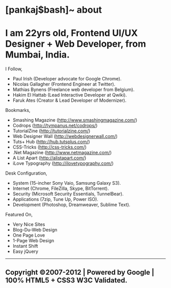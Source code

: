 
[pankaj$bash]~ about
============================================================================
I am 22yrs old, Frontend UI/UX Designer + Web Developer, from Mumbai, India.
============================================================================

I Follow,
- Paul Irish (Developer advocate for Google Chrome).
- Nicolas Gallagher (Frontend Engineer at Twitter).
- Mathias Bynens (Freelance web developer from Belgium).
- Hakim El Hattab (Lead Interactive Developer at Qwiki).
- Faruk Ates (Creator & Lead Developer of Modernizer).

Bookmarks,
- Smashing Magazine (http://www.smashingmagazine.com/)
- Codrops           (http://tympanus.net/codrops/)
- TutorialZine      (http://tutorialzine.com/)
- Web Designer Wall (http://webdesignerwall.com/)
- Tuts+ Hub         (http://hub.tutsplus.com/)
- CSS-Tricks        (http://css-tricks.com/)
- .Net Magazine     (http://www.netmagazine.com/)
- A List Apart      (http://alistapart.com/)
- iLove Typography  (http://ilovetypography.com/)

Desk Configuration,
- System (15-incher Sony Vaio, Samsung Galaxy S3).
- Internet (Chrome, FileZilla, Skype, BitTorrent).
- Security (Microsoft Security Essentials, TunnelBear).
- Applications (7zip, Tune Up, Power ISO).
- Development (Photoshop, Dreamweaver, Sublime Text).

Featured On,
- Very Nice Sites
- Blog-Du-Web Design
- One Page Love
- 1-Page Web Design
- Instant Shift
- Easy jQuery

---------------------------------------------------------------------------
Copyright ©2007-2012 | Powered by Google | 100% HTML5 + CSS3 W3C Validated.
---------------------------------------------------------------------------